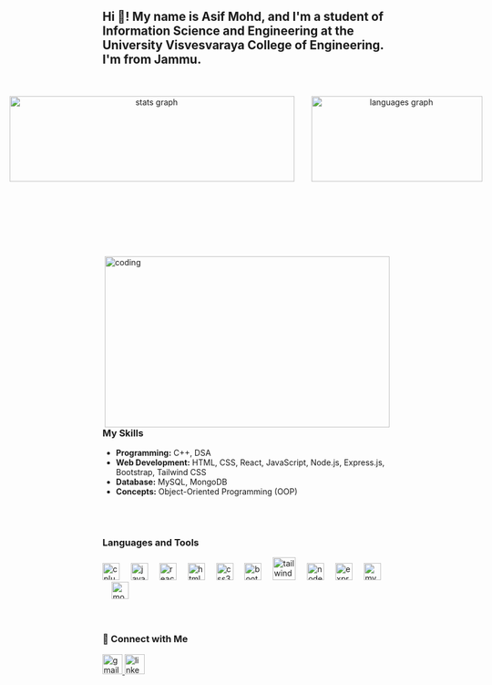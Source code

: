 <h2 align="left">Hi 👋! My name is Asif Mohd, and I'm a student of Information Science and Engineering at the University Visvesvaraya College of Engineering. I'm from Jammu.</h2>


</br>
</br>

<div align="center" style="display: flex; space-between: 20px; gap: 30px; justify-content: center;">
  <img src="https://github-readme-stats.vercel.app/api?username=AsifMohd01&show_icons=true&count_private=true&theme=dracula&hide_border=true" width="500" height="150" alt="stats graph" />
  <img src="https://github-readme-stats.vercel.app/api/top-langs?username=AsifMohd01&layout=compact&langs_count=5&theme=dracula&hide_border=true" width="300" height="150" alt="languages graph" />
</div>

</br>
</br>
</br>

<img align="right" alt="coding" width="500" height="300" src="https://cdn.dribbble.com/users/1162077/screenshots/3848914/programmer.gif" style="margin-top: 80px;"/>


<h3 align="left">My Skills</h3>

<div align="left">
  <ul>
    <li><strong>Programming:</strong> C++, DSA</li>
    <li><strong>Web Development:</strong> HTML, CSS, React, JavaScript, Node.js, Express.js, Bootstrap, Tailwind CSS</li>
    <li><strong>Database:</strong> MySQL, MongoDB</li>
    <li><strong>Concepts:</strong> Object-Oriented Programming (OOP)</li>
  </ul>
</div>


</br>
</br>
<h3>Languages and Tools</h3>
<div align="left">
  <img src="https://cdn.jsdelivr.net/gh/devicons/devicon/icons/cplusplus/cplusplus-original.svg" height="30" alt="cplusplus logo"  />
  <img width="12" />
  <img src="https://cdn.jsdelivr.net/gh/devicons/devicon/icons/javascript/javascript-original.svg" height="30" alt="javascript logo"  />
  <img width="12" />
  <img src="https://cdn.jsdelivr.net/gh/devicons/devicon/icons/react/react-original.svg" height="30" alt="react logo"  />
  <img width="12" />
  <img src="https://cdn.jsdelivr.net/gh/devicons/devicon/icons/html5/html5-original.svg" height="30" alt="html5 logo"  />
  <img width="12" />
  <img src="https://cdn.jsdelivr.net/gh/devicons/devicon/icons/css3/css3-original.svg" height="30" alt="css3 logo"  />
  <img width="12" />
  <img src="https://cdn.jsdelivr.net/gh/devicons/devicon/icons/bootstrap/bootstrap-original.svg" height="30" alt="bootstrap logo" />
  <img width="12" />
<!--   <img src="https://cdn.jsdelivr.net/npm/tailwind-icons@1.0.1/index.min.js" height="30" alt="tailwindcss logo" /> -->
  <img src="https://www.vectorlogo.zone/logos/tailwindcss/tailwindcss-icon.svg" alt="tailwind" width="40" height="40"/>
  <img width="12" />
  <img src="https://cdn.jsdelivr.net/gh/devicons/devicon/icons/nodejs/nodejs-original.svg" height="30" alt="nodejs logo"  />
  <img width="12" />
  <img src="https://cdn.jsdelivr.net/gh/devicons/devicon/icons/express/express-original.svg" height="30" alt="express logo"  />
  <img width="12" />
  <img src="https://cdn.jsdelivr.net/gh/devicons/devicon/icons/mysql/mysql-original.svg" height="30" alt="mysql logo"  />
  <img width="12" />
  <img src="https://cdn.jsdelivr.net/gh/devicons/devicon/icons/mongodb/mongodb-original.svg" height="30" alt="mongodb logo"  />
<!--   <img width="12" />
  <img src="https://cdn.jsdelivr.net/gh/devicons/devicon/icons/cplusplus/cplusplus-original.svg" height="30" alt="cplusplus logo"  /> -->
</div>

</br>
</br>

<h3>📱 Connect with Me</h3>
<div align="left">
  <a href="mailto:asifmohdt2020@gmail.com">
    <img src="https://img.shields.io/static/v1?message=Gmail&logo=gmail&label=&color=D14836&logoColor=white&style=for-the-badge" height="35" alt="gmail logo" />
  </a>
  <a href="https://www.linkedin.com/in/asifmohd55/">
    <img src="https://img.shields.io/static/v1?message=LinkedIn&logo=linkedin&label=&color=0077B5&logoColor=white&style=for-the-badge" height="35" alt="linkedin logo" />
  </a>
</div>

###





###
